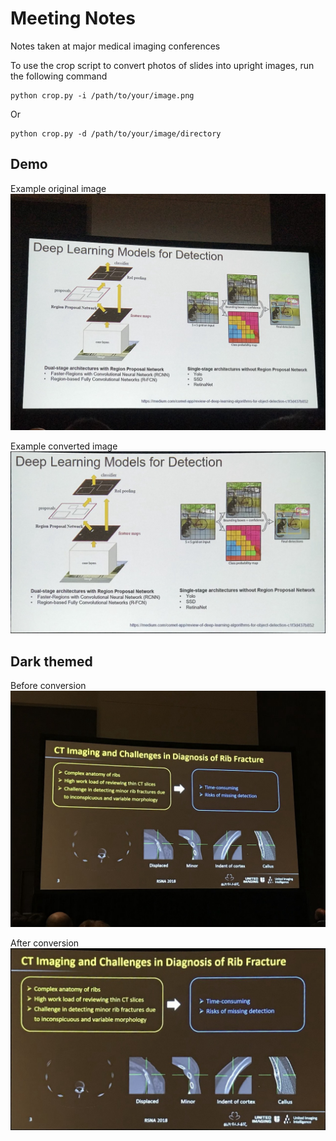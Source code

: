 # Meeting Notes
Notes taken at major medical imaging conferences

To use the crop script to convert photos of slides into upright images, run the following command

```
python crop.py -i /path/to/your/image.png
```

Or

```
python crop.py -d /path/to/your/image/directory
```

## Demo
Example original image
![](./assets/orig.jpg)


Example converted image
![](./assets/warped.jpg)

## Dark themed
Before conversion
![](./assets/orig_dark.jpg)

After conversion
![](./assets/warped_dark.jpg)